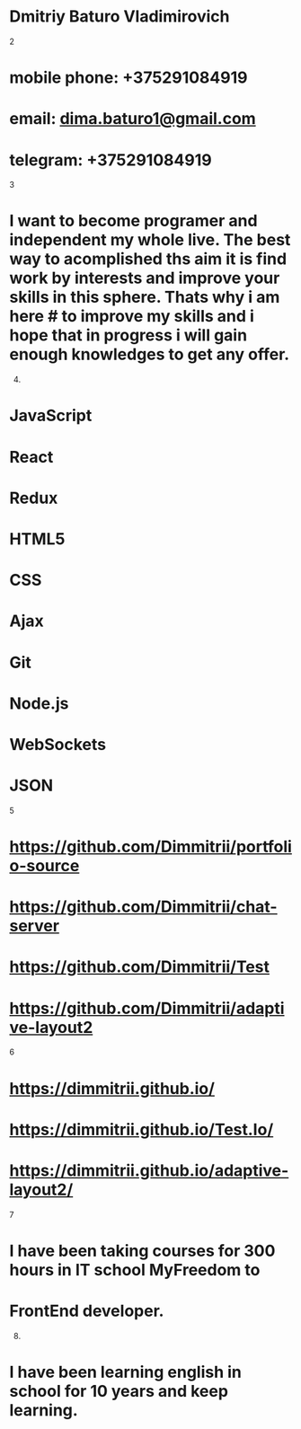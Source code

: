 
# Dmitriy Baturo Vladimirovich
2 
# mobile phone: +375291084919
# email: dima.baturo1@gmail.com
# telegram: +375291084919
3 
# I want to become programer and independent my whole live. The best way to acomplished ths aim it is find work by interests and improve your skills in this sphere. Thats why i am here # to improve my skills and i hope that in progress i will gain enough knowledges to get any offer. 
4.
# JavaScript
# React
# Redux
# HTML5
# CSS
# Ajax
# Git
# Node.js
# WebSockets
# JSON
5
# https://github.com/Dimmitrii/portfolio-source
# https://github.com/Dimmitrii/chat-server
# https://github.com/Dimmitrii/Test
# https://github.com/Dimmitrii/adaptive-layout2
6
# https://dimmitrii.github.io/
# https://dimmitrii.github.io/Test.Io/
# https://dimmitrii.github.io/adaptive-layout2/
7
# I have been taking courses for 300 hours in IT school MyFreedom to
# FrontEnd developer. 
8.
# I have been learning english in school for 10 years and keep learning. 